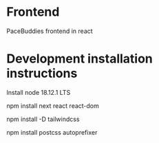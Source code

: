 # Frontend

PaceBuddies frontend in react

# Development installation instructions

Install node 18.12.1 LTS

npm install next react react-dom

npm install -D tailwindcss

npm install postcss autoprefixer